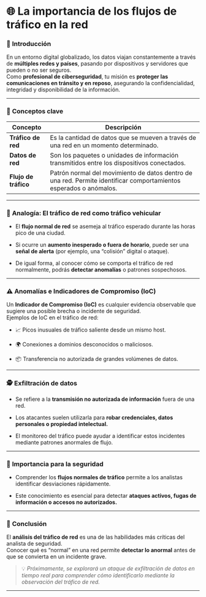 
# 🌐 **La importancia de los flujos de tráfico en la red**

### 🧭 **Introducción**

En un entorno digital globalizado, los datos viajan constantemente a través de **múltiples redes y países**, pasando por dispositivos y servidores que pueden o no ser seguros.  
Como **profesional de ciberseguridad**, tu misión es **proteger las comunicaciones en tránsito y en reposo**, asegurando la confidencialidad, integridad y disponibilidad de la información.

---

### 🧩 **Conceptos clave**

|Concepto|Descripción|
|---|---|
|**Tráfico de red**|Es la cantidad de datos que se mueven a través de una red en un momento determinado.|
|**Datos de red**|Son los paquetes o unidades de información transmitidos entre los dispositivos conectados.|
|**Flujo de tráfico**|Patrón normal del movimiento de datos dentro de una red. Permite identificar comportamientos esperados o anómalos.|

---

### 🚗 **Analogía: El tráfico de red como tráfico vehicular**

- El **flujo normal de red** se asemeja al tráfico esperado durante las horas pico de una ciudad.
    
- Si ocurre un **aumento inesperado o fuera de horario**, puede ser una **señal de alerta** (por ejemplo, una “colisión” digital o ataque).
    
- De igual forma, al conocer cómo se comporta el tráfico de red normalmente, podrás **detectar anomalías** o patrones sospechosos.
    

---

### ⚠️ **Anomalías e Indicadores de Compromiso (IoC)**

Un **Indicador de Compromiso (IoC)** es cualquier evidencia observable que sugiere una posible brecha o incidente de seguridad.  
Ejemplos de IoC en el tráfico de red:

- 📈 Picos inusuales de tráfico saliente desde un mismo host.
    
- 🌍 Conexiones a dominios desconocidos o maliciosos.
    
- 📦 Transferencia no autorizada de grandes volúmenes de datos.
    

---

### 🕵️ **Exfiltración de datos**

- Se refiere a la **transmisión no autorizada de información** fuera de una red.
    
- Los atacantes suelen utilizarla para **robar credenciales, datos personales o propiedad intelectual.**
    
- El monitoreo del tráfico puede ayudar a identificar estos incidentes mediante patrones anormales de flujo.
    

---

### 🧠 **Importancia para la seguridad**

- Comprender los **flujos normales de tráfico** permite a los analistas identificar desviaciones rápidamente.
    
- Este conocimiento es esencial para detectar **ataques activos, fugas de información o accesos no autorizados.**
    

---

### 🚀 **Conclusión**

El **análisis del tráfico de red** es una de las habilidades más críticas del analista de seguridad.  
Conocer qué es “normal” en una red permite **detectar lo anormal** antes de que se convierta en un incidente grave.

> 💡 _Próximamente, se explorará un ataque de exfiltración de datos en tiempo real para comprender cómo identificarlo mediante la observación del tráfico de red._

---
